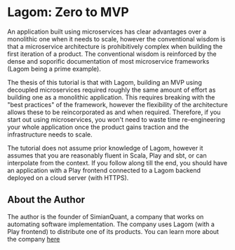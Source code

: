 Lagom: Zero to MVP
===

An application built using microservices has clear advantages over a monolithic one when it needs to scale, however the conventional wisdom is that a microservice architecture is prohibitively complex when building the first iteration of a product. The conventional wisdom is reinforced by the dense and soporific documentation of most microservice frameworks (Lagom being a prime example). 

The thesis of this tutorial is that with Lagom, building an MVP using decoupled microservices required roughly the same amount of effort as building one as a monolithic application. This requires breaking with the "best practices" of the framework, however the flexibility of the architecture allows these to be reincorporated as and when required. Therefore, if you start out using microservices, you won't need to waste time re-engineering your whole application once the product gains traction and the infrastructure needs to scale. 

The tutorial does not assume prior knowledge of Lagom, however it assumes that you are reasonably fluent in Scala, Play and sbt, or can interpolate from the context. If you follow along till the end, you should have an application with a Play frontend connected to a Lagom backend deployed on a cloud server (with HTTPS). 

## About the Author

The author is the founder of SimianQuant, a company that works on automating software implementation. The company uses Lagom (with a Play frontend) to distribute one of its products. You can learn more about the company [here](https://simianquant.com/)
